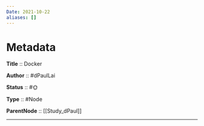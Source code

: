```yaml
---
Date: 2021-10-22
aliases: []
---
```


# Metadata

**Title** :: Docker

**Author** :: #dPaulLai

**Status** :: #🌞 

**Type** :: #Node

**ParentNode** :: [[Study_dPaul]]

---

